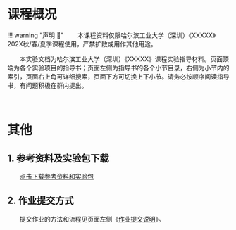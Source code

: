 # 课程概况

<!-- 网页用途声明————建议保留！ -->
!!! warning "声明 :loudspeaker:"
    &emsp;&emsp;本课程资料仅限哈尔滨工业大学（深圳）《XXXXX》202X秋/春/夏季课程使用，严禁扩散或用作其他用途。

&emsp;&emsp;本实验文档为哈尔滨工业大学（深圳）《XXXXX》课程实验指导材料。页面顶端为各个实验项目的指导书；页面左侧为指导书的各个小节目录，右侧为小节内的索引，页面右上角可详细搜索，页面下方可切换上下小节。请务必按顺序阅读指导书，有问题积极在群内提出。

&emsp;&emsp;

# 其他

## 1. 参考资料及实验包下载

&emsp;&emsp;<a href="https://gitee.com/hitsz-cslab/gitee-page-demo/tree/master/stupkt" target="_blank">点击下载参考资料和实验包</a>

## 2. 作业提交方式

&emsp;&emsp;提交作业的方法和流程见页面左侧《[作业提交说明](./homewk/)》。
